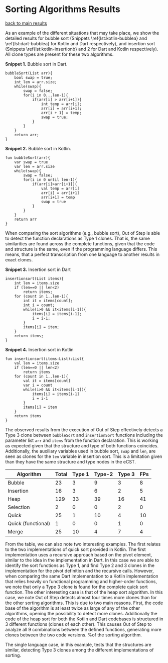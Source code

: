 # Sorting Algorithms Results

[back to main results](./index.md)

As an example of the different situations that may take place, we show the detailed results for bubble sort (Snippets \ref{lst:kotlin-bubblea} and \ref{lst:dart-bubblea} for Kotlin and Dart respectively), and insertion sort (Snippets \ref{lst:kotlin-insertionb} and 2 for Dart and Kotlin respectively). All clone types are present for these two algorithms.

**Snippet 1.** Bubble sort in Dart.
```
bubbleSort(List arr){
    bool swap = true;
    int len = arr.size;
    while(swap){
        swap = false;
        for(i in 0...len-1){
            if(arr[i] > arr[i+1]){
                int temp = arr[i];
                arr[i] = arr[i+1];
                arr[i + 1] = temp;
                swap = true;
            }
        }
    }
    return arr;
}
```

**Snippet 2.** Bubble sort in Kotlin.
```
fun bubbleSort(arr){
    var swap = true
    var len = arr.size
    while(swap){
        swap = false;
        for(i in 0 until len-1){
            if(arr[i]>arr[i+1]){
                val temp = arr[i]
                arr[i] = arr[i+1]
                arr[i+1] = temp
                swap = true
            }
        }
    }
    return arr
}
```

When comparing the sort algorithms (e.g., bubble sort), Out of Step is able to detect the function declarations as Type 1 clones. That is, the same similarities are found across the complete functions, given that the code and structure is the same, even if the programming language differs. This means, that a perfect transcription from one language to another results in exact clones.

**Snippet 3.** Insertion sort in Dart
```
insertionsort(List items){
    int len = items.size
    if (len==0 || len<2)
        return items;
    for (count in 1..len-1){
        int it = items[count];
        int i = count;
        while(i>0 && it<items[i-1]){
            items[i] = items[i-1];
            i = i-1;
        }
        items[i] = item;
    }
    return items;
}
```

**Snippet 4.** Insertion sort in Kotlin
```
fun insertionsort(items:List):List{
    val len = items.size
    if (len==0 || len<2)
        return items
    for (count in 1..len-1){
        val it = items[count]
        var i = count
        while(i>0 && it<items[i-1]){
            items[i] = items[i-1]
            i = i-1
        }
        items[i] = item
    }
    return items
}
```

The observed results from the execution of Out of Step effectively detects a Type 3 clone between `bubbleSort` and `insertionSort` functions including the parameter list `arr` and `items` from the function declaration. This is working as expected given that the structure and type of both functions coincides. Additionally, the auxiliary variables used in bubble sort, `swap` and `len`, are seen as clones for the `len` variable in insertion sort. This is a limitation given than they have the same structure and type nodes in the eCST.

**Algorithm** | **Total** | **Type 1** | **Type-2** | **Type 3** | **FPs**
---- | ---- | ---- | ---- | ---- | ----  
Bubble | 23 | 3 | 9 | 3 | 8
Insertion | 16 | 3 | 6 | 2 | 5
Heap | 129 | 33 | 39 | 16 | 41
Selection | 2 | 0 | 0 | 2 | 0
Quick | 25 | 1 | 10 | 4 | 10
Quick (functional) | 1 | 0 | 0 | 1 | 0  
Merge | 25 | 10 | 4 | 7 | 4

From the table, we can also note two interesting examples. The first relates to the two implementations of quick sort provided in Kotlin. The first implementation uses a recursive approach based on the pivot element, similar to the idea in the implementation in Dart. In this case we are able to identify the sort functions as Type 1, and find Type 2 and 3 clones in the implementation for the pivot definition and the recursive calls. However, when comparing the same Dart implementation to a Kotlin implementation that relies heavily on functional programming and higher-order functions, we note that only a Type 3 clone is found for the complete quick sort function. The other interesting case is that of the heap sort algorithm. In this case, we note Out of Step detects almost four times more clones than for the other sorting algorithms. This is due to two main reasons. First, the code base of the algorithm is at least twice as large of any of the other algorithms, opening the possibility to detect more clones. Additionally the code of the heap sort for both the Kotlin and Dart codebases is structured in 3 different functions (clones of each other). This causes Out of Step to analyze all 9 combinations between the defined functions, generating more clones between the two code versions. %of the sorting algorithm.

The single language case, in this example, tests that the structures are similar, detecting Type 3 clones among the different implementations of sorting.
